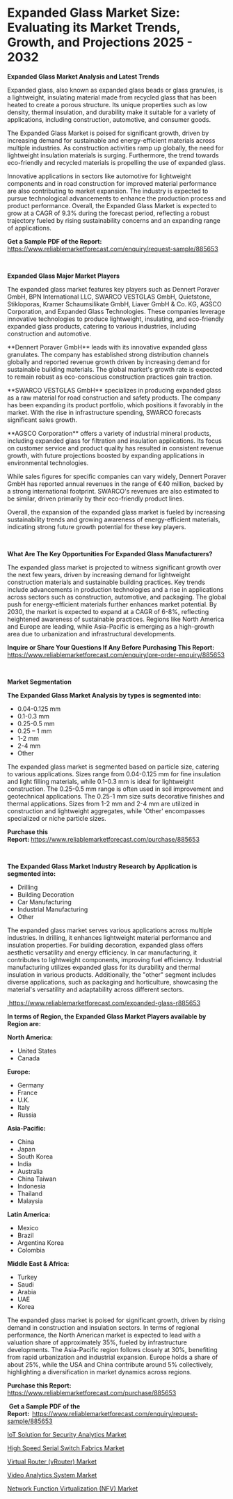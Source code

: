 <p><h1>Expanded Glass Market Size: Evaluating its Market Trends, Growth, and Projections 2025 - 2032</h1></p><p><strong>Expanded Glass Market Analysis and Latest Trends</strong></p>
<p><p>Expanded glass, also known as expanded glass beads or glass granules, is a lightweight, insulating material made from recycled glass that has been heated to create a porous structure. Its unique properties such as low density, thermal insulation, and durability make it suitable for a variety of applications, including construction, automotive, and consumer goods.</p><p>The Expanded Glass Market is poised for significant growth, driven by increasing demand for sustainable and energy-efficient materials across multiple industries. As construction activities ramp up globally, the need for lightweight insulation materials is surging. Furthermore, the trend towards eco-friendly and recycled materials is propelling the use of expanded glass.</p><p>Innovative applications in sectors like automotive for lightweight components and in road construction for improved material performance are also contributing to market expansion. The industry is expected to pursue technological advancements to enhance the production process and product performance. Overall, the Expanded Glass Market is expected to grow at a CAGR of 9.3% during the forecast period, reflecting a robust trajectory fueled by rising sustainability concerns and an expanding range of applications.</p></p>
<p><strong>Get a Sample PDF of the Report:&nbsp;</strong> <a href="https://www.reliablemarketforecast.com/enquiry/request-sample/885653?utm_campaign=1875&utm_medium=2&utm_source=Github&utm_content=ia&utm_term=30012025&utm_id=expanded-glass">https://www.reliablemarketforecast.com/enquiry/request-sample/885653</a></p>
<p>&nbsp;</p>
<p><strong>Expanded Glass Major Market Players</strong></p>
<p><p>The expanded glass market features key players such as Dennert Poraver GmbH, BPN International LLC, SWARCO VESTGLAS GmbH, Quietstone, Stikloporas, Kramer Schaumsilikate GmbH, Liaver GmbH & Co. KG, AGSCO Corporation, and Expanded Glass Technologies. These companies leverage innovative technologies to produce lightweight, insulating, and eco-friendly expanded glass products, catering to various industries, including construction and automotive.</p><p>**Dennert Poraver GmbH** leads with its innovative expanded glass granulates. The company has established strong distribution channels globally and reported revenue growth driven by increasing demand for sustainable building materials. The global market's growth rate is expected to remain robust as eco-conscious construction practices gain traction.</p><p>**SWARCO VESTGLAS GmbH** specializes in producing expanded glass as a raw material for road construction and safety products. The company has been expanding its product portfolio, which positions it favorably in the market. With the rise in infrastructure spending, SWARCO forecasts significant sales growth.</p><p>**AGSCO Corporation** offers a variety of industrial mineral products, including expanded glass for filtration and insulation applications. Its focus on customer service and product quality has resulted in consistent revenue growth, with future projections boosted by expanding applications in environmental technologies.</p><p>While sales figures for specific companies can vary widely, Dennert Poraver GmbH has reported annual revenues in the range of €40 million, backed by a strong international footprint. SWARCO's revenues are also estimated to be similar, driven primarily by their eco-friendly product lines.</p><p>Overall, the expansion of the expanded glass market is fueled by increasing sustainability trends and growing awareness of energy-efficient materials, indicating strong future growth potential for these key players.</p></p>
<p>&nbsp;</p>
<p><strong>What Are The Key Opportunities For Expanded Glass Manufacturers?</strong></p>
<p><p>The expanded glass market is projected to witness significant growth over the next few years, driven by increasing demand for lightweight construction materials and sustainable building practices. Key trends include advancements in production technologies and a rise in applications across sectors such as construction, automotive, and packaging. The global push for energy-efficient materials further enhances market potential. By 2030, the market is expected to expand at a CAGR of 6-8%, reflecting heightened awareness of sustainable practices. Regions like North America and Europe are leading, while Asia-Pacific is emerging as a high-growth area due to urbanization and infrastructural developments.</p></p>
<p><strong>Inquire or Share Your Questions If Any Before Purchasing This Report:</strong> <a href="https://www.reliablemarketforecast.com/enquiry/pre-order-enquiry/885653?utm_campaign=1875&utm_medium=2&utm_source=Github&utm_content=ia&utm_term=30012025&utm_id=expanded-glass">https://www.reliablemarketforecast.com/enquiry/pre-order-enquiry/885653</a></p>
<p>&nbsp;</p>
<p><strong>Market Segmentation</strong></p>
<p><strong>The Expanded Glass Market Analysis by types is segmented into:</strong></p>
<p><ul><li>0.04-0.125 mm</li><li>0.1-0.3 mm</li><li>0.25-0.5 mm</li><li>0.25 – 1 mm</li><li>1-2 mm</li><li>2-4 mm</li><li>Other</li></ul></p>
<p><p>The expanded glass market is segmented based on particle size, catering to various applications. Sizes range from 0.04-0.125 mm for fine insulation and light filling materials, while 0.1-0.3 mm is ideal for lightweight construction. The 0.25-0.5 mm range is often used in soil improvement and geotechnical applications. The 0.25-1 mm size suits decorative finishes and thermal applications. Sizes from 1-2 mm and 2-4 mm are utilized in construction and lightweight aggregates, while 'Other' encompasses specialized or niche particle sizes.</p></p>
<p><strong>Purchase this Report:&nbsp;</strong><a href="https://www.reliablemarketforecast.com/purchase/885653?utm_campaign=1875&utm_medium=2&utm_source=Github&utm_content=ia&utm_term=30012025&utm_id=expanded-glass">https://www.reliablemarketforecast.com/purchase/885653</a></p>
<p>&nbsp;</p>
<p><strong>The Expanded Glass Market Industry Research by Application is segmented into:</strong></p>
<p><ul><li>Drilling</li><li>Building Decoration</li><li>Car Manufacturing</li><li>Industrial Manufacturing</li><li>Other</li></ul></p>
<p><p>The expanded glass market serves various applications across multiple industries. In drilling, it enhances lightweight material performance and insulation properties. For building decoration, expanded glass offers aesthetic versatility and energy efficiency. In car manufacturing, it contributes to lightweight components, improving fuel efficiency. Industrial manufacturing utilizes expanded glass for its durability and thermal insulation in various products. Additionally, the "other" segment includes diverse applications, such as packaging and horticulture, showcasing the material's versatility and adaptability across different sectors.</p></p>
<p><a href="https://www.reliablemarketforecast.com/expanded-glass-r885653?utm_campaign=1875&utm_medium=2&utm_source=Github&utm_content=ia&utm_term=30012025&utm_id=expanded-glass">&nbsp;https://www.reliablemarketforecast.com/expanded-glass-r885653</a></p>
<p><strong>In terms of Region, the Expanded Glass Market Players available by Region are:</strong></p>
<p>
    <p> <strong> North America: </strong>
        <ul>
            <li>United States</li>
            <li>Canada</li>
        </ul>
        </p> 
    <p> <strong> Europe: </strong>
        <ul>
            <li>Germany</li>
            <li>France</li>
            <li>U.K.</li>
            <li>Italy</li>
            <li>Russia</li>
        </ul>
        </p> 
    <p> <strong> Asia-Pacific: </strong>
        <ul>
            <li>China</li>
            <li>Japan</li>
            <li>South Korea</li>
            <li>India</li>
            <li>Australia</li>
            <li>China Taiwan</li>
            <li>Indonesia</li>
            <li>Thailand</li>
            <li>Malaysia</li>
        </ul>
        </p> 
    <p> <strong> Latin America: </strong>
        <ul>
            <li>Mexico</li>
            <li>Brazil</li>
            <li>Argentina Korea</li>
            <li>Colombia</li>
        </ul>
        </p> 
    <p> <strong> Middle East & Africa: </strong>
        <ul>
            <li>Turkey</li>
            <li>Saudi</li>
            <li>Arabia</li>
            <li>UAE</li>
            <li>Korea</li>
        </ul>
    </p>
    </p>
<p><p>The expanded glass market is poised for significant growth, driven by rising demand in construction and insulation sectors. In terms of regional performance, the North American market is expected to lead with a valuation share of approximately 35%, fueled by infrastructure developments. The Asia-Pacific region follows closely at 30%, benefiting from rapid urbanization and industrial expansion. Europe holds a share of about 25%, while the USA and China contribute around 5% collectively, highlighting a diversification in market dynamics across regions.</p></p>
<p><strong>Purchase this Report: </strong><a href="https://www.reliablemarketforecast.com/purchase/885653?utm_campaign=1875&utm_medium=2&utm_source=Github&utm_content=ia&utm_term=30012025&utm_id=expanded-glass">https://www.reliablemarketforecast.com/purchase/885653</a></p>
<p>&nbsp;<strong>Get a Sample PDF of the Report:&nbsp;&nbsp;</strong><a href="https://www.reliablemarketforecast.com/enquiry/request-sample/885653?utm_campaign=1875&utm_medium=2&utm_source=Github&utm_content=ia&utm_term=30012025&utm_id=expanded-glass">https://www.reliablemarketforecast.com/enquiry/request-sample/885653</a></p>
<p><strong></strong></p>
<p><p><a href="https://www.linkedin.com/pulse/iot-solution-security-analytics-market-2025-2032-analyzing-ynuxc?utm_campaign=1875&utm_medium=2&utm_source=Github&utm_content=ia&utm_term=30012025&utm_id=expanded-glass">IoT Solution for Security Analytics Market</a></p><p><a href="https://www.linkedin.com/pulse/positive-growth-outlook-global-high-speed-serial-switch-c51gf?utm_campaign=1875&utm_medium=2&utm_source=Github&utm_content=ia&utm_term=30012025&utm_id=expanded-glass">High Speed Serial Switch Fabrics Market</a></p><p><a href="https://www.linkedin.com/pulse/key-driving-factors-virtual-router-vrouter-industry-striking-qp1ec?utm_campaign=1875&utm_medium=2&utm_source=Github&utm_content=ia&utm_term=30012025&utm_id=expanded-glass">Virtual Router (vRouter) Market</a></p><p><a href="https://www.linkedin.com/pulse/video-analytics-system-market-size-share-analysis-growth-kmt2f?utm_campaign=1875&utm_medium=2&utm_source=Github&utm_content=ia&utm_term=30012025&utm_id=expanded-glass">Video Analytics System Market</a></p><p><a href="https://www.linkedin.com/pulse/network-function-virtualization-nfv-market-analysis-2025-3iobf?utm_campaign=1875&utm_medium=2&utm_source=Github&utm_content=ia&utm_term=30012025&utm_id=expanded-glass">Network Function Virtualization (NFV) Market</a></p></p>
